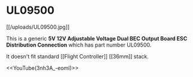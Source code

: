 # UL09500

[[/uploads/UL09500.jpg]]

This is a generic **5V 12V Adjustable Voltage Dual BEC Output Board ESC Distribution Connection** which has part number UL09500.

It doesn't fit standard [[Flight Controller]] [[36mm]] stack.

<<YouTube(3nh3A_-eomI)>>
